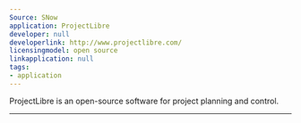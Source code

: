```yaml
---
Source: SNow
application: ProjectLibre
developer: null
developerlink: http://www.projectlibre.com/
licensingmodel: open source
linkapplication: null
tags:
- application
---
```

ProjectLibre is an open-source software for project planning and control.

---
